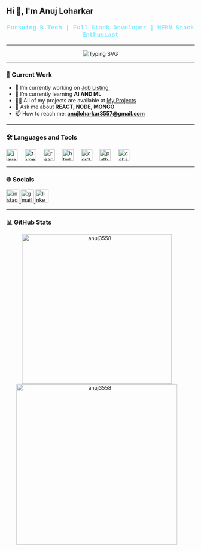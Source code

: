 <h2 align="left">Hi 👋, I'm Anuj Loharkar</h2>
<h3 align="center" style="color:#83ebff; font-family: 'Courier New', monospace;">Pursuing B.Tech | Full Stack Developer | MERN Stack Enthusiast</h3>


---

<p align="center">
   <img src="https://readme-typing-svg.herokuapp.com?font=Courier+New&size=25&duration=4000&color=83ebff&center=true&vCenter=true&lines=MERN+Stack+Developer;AI+%26+ML+Enthusiast" alt="Typing SVG">
</p>




---



### 🚀 Current Work

- 🔭 I’m currently working on [Job Listing.](https://job-listing365.vercel.app/)  
- 🌱 I’m currently learning **AI AND ML**  
- 👨‍💻 All of my projects are available at [My Projects](https://669b6f1eec4953a418b33023--iridescent-mandazi-9a2d7d.netlify.app/)  
- 💬 Ask me about **REACT, NODE, MONGO**  
- 📫 How to reach me: **anujloharkar3557@gmail.com**

---

### 🛠 Languages and Tools

<div align="left">
  <img src="https://cdn.jsdelivr.net/gh/devicons/devicon/icons/javascript/javascript-original.svg" height="30" alt="javascript logo" />
  <img width="12" />
  <img src="https://cdn.jsdelivr.net/gh/devicons/devicon/icons/typescript/typescript-original.svg" height="30" alt="typescript logo" />
  <img width="12" />
  <img src="https://cdn.jsdelivr.net/gh/devicons/devicon/icons/react/react-original.svg" height="30" alt="react logo" />
  <img width="12" />
  <img src="https://cdn.jsdelivr.net/gh/devicons/devicon/icons/html5/html5-original.svg" height="30" alt="html5 logo" />
  <img width="12" />
  <img src="https://cdn.jsdelivr.net/gh/devicons/devicon/icons/css3/css3-original.svg" height="30" alt="css3 logo" />
  <img width="12" />
  <img src="https://cdn.jsdelivr.net/gh/devicons/devicon/icons/python/python-original.svg" height="30" alt="python logo" />
  <img width="12" />
  <img src="https://cdn.jsdelivr.net/gh/devicons/devicon/icons/csharp/csharp-original.svg" height="30" alt="csharp logo" />
</div>

---

### 🌐 Socials

<div align="left">

   <a href="https://www.instagram.com/im_anuj020/"><img src="https://img.shields.io/static/v1?message=Instagram&logo=instagram&label=&color=E4405F&logoColor=white&labelColor=&style=for-the-badge" height="35" alt="instagram logo" />
  <img src="https://img.shields.io/static/v1?message=Gmail&logo=gmail&label=&color=D14836&logoColor=white&labelColor=&style=for-the-badge" height="35" alt="gmail logo" />
  <a href="www.linkedin.com/in/anuj-loharkar-200813259"><img src="https://img.shields.io/static/v1?message=LinkedIn&logo=linkedin&label=&color=0077B5&logoColor=white&labelColor=&style=for-the-badge" height="35" alt="linkedin logo" /><a>
</div>

---

### 📊 GitHub Stats

<div align="center" style="display: flex; justify-content: center;">
  <div style="margin-right: 20px;">
    <img width="400px" src="https://github-readme-stats.vercel.app/api?username=anuj3558&show_icons=true&locale=en" alt="anuj3558" />
     <img width="430px" src="https://github-readme-streak-stats.herokuapp.com/?user=anuj3558&" alt="anuj3558" />
    <div>
   
  </div>
  </div>

</div>




